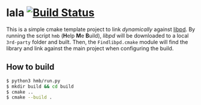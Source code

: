 # lala [![Build Status](https://travis-ci.org/benvenutti/lala.svg?branch=master)](https://travis-ci.org/benvenutti/lala)

This is a simple cmake template project to link *dynamically* against [libpd](https://github.com/libpd). By running the script `hmb` (**H**elp **M**e **B**uild), *libpd* will be downloaded to a local `3rd-party` folder and built. Then, the `Findlibpd.cmake` module will find the library and link against the main project when configuring the build.

## How to build

```sh
$ python3 hmb/run.py
$ mkdir build && cd build
$ cmake ..
$ cmake --build .
```
